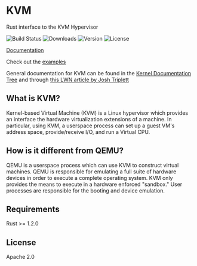 # KVM

Rust interface to the KVM Hypervisor

![Build Status](https://travis-ci.org/dschatzberg/kvm.svg?branch=master)
![Downloads](https://img.shields.io/crates/d/kvm.svg)
![Version](https://img.shields.io/crates/v/kvm.svg)
![License](https://img.shields.io/crates/l/kvm.svg)

[Documentation](https://dschatzberg.github.io/kvm/)

Check out the [examples](https://github.com/dschatzberg/kvm/tree/master/examples)

General documentation for KVM can be found in the
[Kernel Documentation Tree](https://kernel.org/doc/Documentation/virtual/kvm/api.txt)
and through
[this LWN article by Josh Triplett](https://lwn.net/Articles/658511/)
## What is KVM?

Kernel-based Virtual Machine (KVM) is a Linux hypervisor which
provides an interface the hardware virtualization extensions of a
machine. In particular, using KVM, a userspace process can set up a
guest VM's address space, provide/receive I/O, and run a Virtual CPU.

## How is it different from QEMU?

QEMU is a userspace process which can use KVM to construct virtual
machines. QEMU is responsible for emulating a full suite of hardware
devices in order to execute a complete operating system. KVM only
provides the means to execute in a hardware enforced "sandbox." User
processes are responsible for the booting and device emulation.

## Requirements
Rust >= 1.2.0

## License

Apache 2.0
